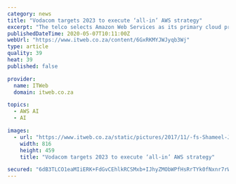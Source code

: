 ```yaml
---
category: news
title: "Vodacom targets 2023 to execute ‘all-in’ AWS strategy"
excerpt: "The telco selects Amazon Web Services as its primary cloud provider and will migrate the core of its information services landscape to AWS Cloud."
publishedDateTime: 2020-05-07T10:11:00Z
webUrl: "https://www.itweb.co.za/content/6GxRKMYJWJyqb3Wj"
type: article
quality: 39
heat: 39
published: false

provider:
  name: ITWeb
  domain: itweb.co.za

topics:
  - AWS AI
  - AI

images:
  - url: "https://www.itweb.co.za/static/pictures/2017/11/-fs-Shameel-Joosub-2017.jpg"
    width: 816
    height: 459
    title: "Vodacom targets 2023 to execute ‘all-in’ AWS strategy"

secured: "6dB3TLCO1eaMIiERK+FdGvCEhlkRCSMxb+IJhyZMObWPfHsRrTYk0fNxnr7rWW2AXjhuYCi6sOVvAqYoL1FKLGRQW4h2xvf2akn7haOtF/H8+oyCS3h6XIlAi8dwj/bcpYRxt9ZaNI3QROjdnxzeWFUEx0vvV6YzP0+O/BlNjDoiOGhRxJfw//9tNfpAQn7nbarwPSM9tv2fxofnj4+y5UK54uR3UnfdCZOyi5/1yio/I85JSseebOR500cKx34t0e2UZkBVIctuflVie9hg0W1XW/L7oyBCcI3dOtcxAMt4nfwl4qTGrjVt/1AcCEXrGuRwngAs+wraZ+qbxrwOUuQhyKW5U3G8vY4UMPYVEr7PVzNf3Kz6eZGqEy9iaH266yBAKW2Gf1AlC+oMa1AbvHmdX4sJIKh3JRNYH6GGK1Ml/j/CvaormSJ88PKmQxTHd/rJ1J4zEZZ7VevgKtvwuVLfwYJ3CPhww7bSxjbATtE=;1Jm0+4JQD4IcFtr0mS4S5A=="
---
```


